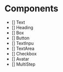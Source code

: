 # Components

- [] Text
- [] Heading
- [] Box
- [] Button
- [] TextInpu
- [] TextArea
- [] Checkbox
- [] Avatar
- [] MultiStep
